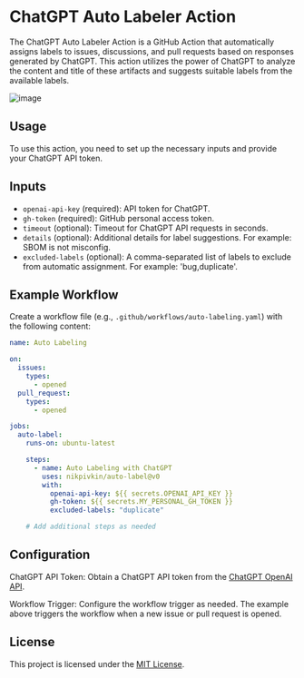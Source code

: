 # ChatGPT Auto Labeler Action

The ChatGPT Auto Labeler Action is a GitHub Action that automatically assigns labels to issues, discussions, and pull requests based on responses generated by ChatGPT. This action utilizes the power of ChatGPT to analyze the content and title of these artifacts and suggests suitable labels from the available labels.

<img alt="image" src="https://github.com/nikpivkin/auto-label/assets/100182843/7c9ea963-e0e5-4aa4-bb0d-b863b4050d0f">


## Usage
To use this action, you need to set up the necessary inputs and provide your ChatGPT API token.

## Inputs
- `openai-api-key` (required): API token for ChatGPT.
- `gh-token` (required): GitHub personal access token.
- `timeout` (optional): Timeout for ChatGPT API requests in seconds.
- `details` (optional): Additional details for label suggestions. For example: SBOM is not misconfig.
- `excluded-labels` (optional): A comma-separated list of labels to exclude from automatic assignment. For example: 'bug,duplicate'.

## Example Workflow
Create a workflow file (e.g., `.github/workflows/auto-labeling.yaml`) with the following content:

```yaml
name: Auto Labeling

on:
  issues:
    types:
      - opened
  pull_request:
    types:
      - opened

jobs:
  auto-label:
    runs-on: ubuntu-latest

    steps:
      - name: Auto Labeling with ChatGPT
        uses: nikpivkin/auto-label@v0
        with:
          openai-api-key: ${{ secrets.OPENAI_API_KEY }}
          gh-token: ${{ secrets.MY_PERSONAL_GH_TOKEN }}
          excluded-labels: "duplicate"

    # Add additional steps as needed
```

## Configuration
ChatGPT API Token: Obtain a ChatGPT API token from the [ChatGPT OpenAI API](https://platform.openai.com/api-keys).

Workflow Trigger: Configure the workflow trigger as needed. The example above triggers the workflow when a new issue or pull request is opened.

## License
This project is licensed under the [MIT License](/LICENSE).
